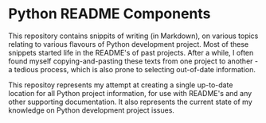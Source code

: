 # Python README Components

This repository contains snippits of writing (in Markdown), on various topics relating to various flavours of Python development project. Most of these snippets started life in the README's of past projects. After a while, I often found myself copying-and-pasting these texts from one project to another - a tedious process, which is also prone to selecting out-of-date information.

This repositoy represents my attempt at creating a single up-to-date location for all Python project information, for use with README's and any other supporting documentation. It also represents the current state of my knowledge on Python development project issues.
